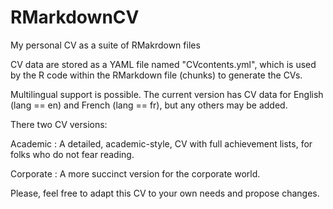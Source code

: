 # RMarkdownCV

My personal CV as a suite of RMakrdown files

CV data are stored as a YAML file named "CVcontents.yml", which is used by the R code within the RMarkdown file (chunks) to generate the CVs.

Multilingual support is possible. The current version has CV data for English (lang == en) and French (lang == fr), but any others may be added.

There two CV versions:

Academic
: A detailed, academic-style, CV with full achievement lists, for folks who do not fear reading.

Corporate
: A more succinct version for the corporate world.

Please, feel free to adapt this CV to your own needs and propose changes.

